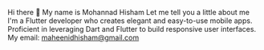 Hi there 👋
My name is Mohannad Hisham
Let me tell you a little about me
I'm a Flutter developer who creates elegant and easy-to-use mobile apps. Proficient in leveraging Dart and Flutter to build responsive user interfaces.
My email: maheenidhisham@gmail.com
